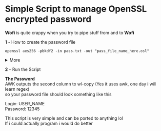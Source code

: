 # **Simple Script to manage OpenSSL encrypted password**  
**Wofi** is quite crappy when you try to pipe stuff from and to **Wofi**  
  
**1** - How to create the password file  
  
```openssl aes256 -pbkdf2 -in pass.txt -out "pass_file_name_here.osl"```  
<details>
  <summary>More</summary>
  <br>
  I have used <b>aes256</b> for this script, but you can change it as you please (Read the openssl man page if you don't like it)  
  <br>
  the <b>PASS</b> flag will ask for the <b>Password</b> of the file  
  <br>
  i don't know yet how to make wofi specify it in the title without using <b>--normal-window</b>
  <br>
you can remove the <b>--password</b> flag if you don't really care about it
  <br>
  edit <b>PASSDIR</b> to point to the directory with your passwords
  </details>

**2** - Run the Script

**The Password**  
AWK outputs the second column to wl-copy (Yes it uses awk, one day i will learn regex)  
so your password file should look something like this  

Login: USER_NAME  
Password: 12345  

This script is very simple and can be ported to anything lol  
If i could actually program i would do better
